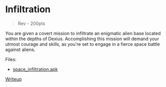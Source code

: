 # Infiltration
> Rev - 200pts

You are given a covert mission to infiltrate an enigmatic alien base located within the depths of Dexius. Accomplishing this mission will demand your utmost courage and skills, as you're set to engage in a fierce space battle against aliens.

Files:
- [space_infiltration.apk](src/space_infiltration.apk)

[Writeup](writeup/README.md)
